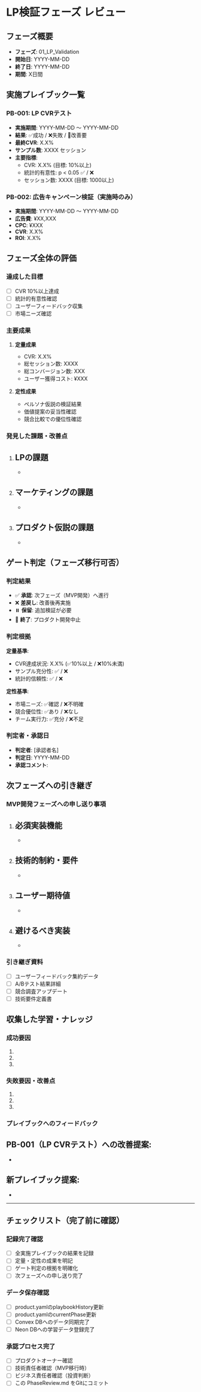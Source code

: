 # LP検証フェーズ レビュー

## フェーズ概要
- **フェーズ**: 01_LP_Validation
- **開始日**: YYYY-MM-DD
- **終了日**: YYYY-MM-DD
- **期間**: X日間

## 実施プレイブック一覧

### PB-001: LP CVRテスト
- **実施期間**: YYYY-MM-DD ～ YYYY-MM-DD
- **結果**: ✅成功 / ❌失敗 / 🔄改善要
- **最終CVR**: X.X%
- **サンプル数**: XXXX セッション
- **主要指標**:
  - CVR: X.X% (目標: 10%以上)
  - 統計的有意性: p < 0.05 ✅ / ❌
  - セッション数: XXXX (目標: 1000以上)

### PB-002: 広告キャンペーン検証（実施時のみ）
- **実施期間**: YYYY-MM-DD ～ YYYY-MM-DD  
- **広告費**: ¥XX,XXX
- **CPC**: ¥XXX
- **CVR**: X.X%
- **ROI**: X.X%

## フェーズ全体の評価

### 達成した目標
- [ ] CVR 10%以上達成
- [ ] 統計的有意性確認
- [ ] ユーザーフィードバック収集
- [ ] 市場ニーズ確認

### 主要成果
1. **定量成果**
   - CVR: X.X%
   - 総セッション数: XXXX
   - 総コンバージョン数: XXX
   - ユーザー獲得コスト: ¥XXX

2. **定性成果**  
   - ペルソナ仮説の検証結果
   - 価値提案の妥当性確認
   - 競合比較での優位性確認

### 発見した課題・改善点
1. **LPの課題**
   - 
   - 

2. **マーケティングの課題**
   - 
   - 

3. **プロダクト仮説の課題**
   - 
   - 

## ゲート判定（フェーズ移行可否）

### 判定結果
- ✅ **承認**: 次フェーズ（MVP開発）へ進行
- ❌ **差戻し**: 改善後再実施
- ⏸️ **保留**: 追加検証が必要
- 🛑 **終了**: プロダクト開発中止

### 判定根拠
**定量基準**:
- CVR達成状況: X.X% (✅10%以上 / ❌10%未満)
- サンプル充分性: ✅ / ❌
- 統計的信頼性: ✅ / ❌

**定性基準**:
- 市場ニーズ: ✅確認 / ❌不明確
- 競合優位性: ✅あり / ❌なし  
- チーム実行力: ✅充分 / ❌不足

### 判定者・承認日
- **判定者**: [承認者名]
- **判定日**: YYYY-MM-DD
- **承認コメント**: 

## 次フェーズへの引き継ぎ

### MVP開発フェーズへの申し送り事項
1. **必須実装機能**
   - 
   - 

2. **技術的制約・要件**
   - 
   - 

3. **ユーザー期待値**
   - 
   - 

4. **避けるべき実装**
   - 
   - 

### 引き継ぎ資料
- [ ] ユーザーフィードバック集約データ
- [ ] A/Bテスト結果詳細
- [ ] 競合調査アップデート
- [ ] 技術要件定義書

## 収集した学習・ナレッジ

### 成功要因
1. 
2. 
3. 

### 失敗要因・改善点
1. 
2. 
3. 

### プレイブックへのフィードバック
**PB-001（LP CVRテスト）への改善提案**:
- 
- 

**新プレイブック提案**:
- 
- 

---

## チェックリスト（完了前に確認）

### 記録完了確認
- [ ] 全実施プレイブックの結果を記録
- [ ] 定量・定性の成果を明記
- [ ] ゲート判定の根拠を明確化
- [ ] 次フェーズへの申し送り完了

### データ保存確認  
- [ ] product.yamlのplaybookHistory更新
- [ ] product.yamlのcurrentPhase更新
- [ ] Convex DBへのデータ同期完了
- [ ] Neon DBへの学習データ登録完了

### 承認プロセス完了
- [ ] プロダクトオーナー確認
- [ ] 技術責任者確認（MVP移行時）
- [ ] ビジネス責任者確認（投資判断）
- [ ] この PhaseReview.md をGitにコミット